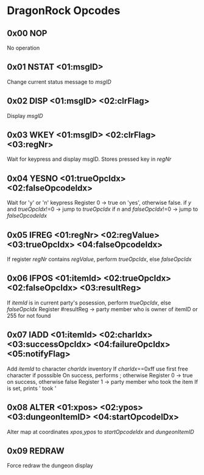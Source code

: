 # DragonRock Opcodes

## 0x00 NOP
No operation

## 0x01 NSTAT <01:msgID>
Change current status message to *msgID*

## 0x02 DISP <01:msgID> <02:clrFlag>
Display *msgID*

## 0x03 WKEY <01:msgID> <02:clrFlag> <03:regNr>
Wait for keypress and display msgID. Stores pressed key in *regNr*

## 0x04 YESNO <01:trueOpcIdx> <02:falseOpcodeIdx>
Wait for 'y' or 'n' keypress
Register 0 -> true on 'yes', otherwise false.
if *y* and *trueOpcIdx*!=0 -> jump to *trueOpcIdx*
if *n* and *falseOpcIdx*!=0 -> jump to *falseOpcodeIdx*

## 0x05 IFREG <01:regNr> <02:regValue> <03:trueOpcIdx> <04:falseOpcodeIdx>
If register *regNr* contains *regValue*, perform *trueOpcIdx*, else *falseOpcIdx*

## 0x06 IFPOS <01:itemId> <02:trueOpcIdx> <02:falseOpcIdx> <03:resultReg> 
If *itemId* is in current party's posession, perform *trueOpcIdx*, else *falseOpcIdx* 
Register #resultReg -> party member who is owner of itemID or 255 for not found

## 0x07 IADD <01:itemId> <02:charIdx> <03:successOpcIdx> <04:failureOpcIdx> <05:notifyFlag>
Add *itemId* to character *charIdx* inventory
If *charIdx*==0xff use first free character if posssible
On success, performs <successOpcIdx>; otherwise <failureOpcIdx>
Register 0 -> true on success, otherwise false
Register 1 -> party member who took the item
If <notifyFlag> is set, prints '<characterName> took <itemName>'

## 0x08 ALTER <01:xpos> <02:ypos> <03:dungeonItemID> <04:startOpcodeIDx>
Alter map at coordinates *xpos*,*ypos* to *startOpcodeIdx* and *dungeonItemID*

## 0x09 REDRAW
Force redraw the dungeon display
